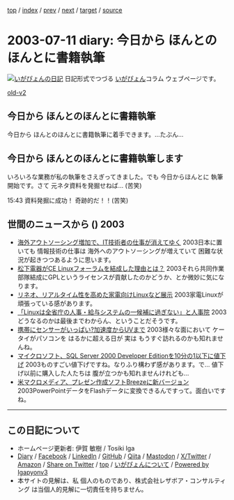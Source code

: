 [top](../index.html) 
 / [index](index.html) 
 / [prev](ig030710.html) 
 / [next](ig030712.html) 
 / [target](https://www.igapyon.jp/igapyon/diary/2003/ig030711.html) 
 / [source](https://github.com/igapyon/diary/blob/master/2003/ig030711.src.md) 

2003-07-11 diary: 今日から ほんとのほんとに書籍執筆
=====================================================================================================
[![いがぴょんの日記](https://www.igapyon.jp/igapyon/diary/images/iga202308_64.jpg "いがぴょん")](https://www.igapyon.jp/igapyon/diary/memo/memoigapyon.html) 日記形式でつづる [いがぴょん](https://www.igapyon.jp/igapyon/diary/memo/memoigapyon.html)コラム ウェブページです。

[old-v2](ig030711-orig.html)

## 今日から ほんとのほんとに書籍執筆

今日から ほんとのほんとに書籍執筆に着手できます。…たぶん…


## 今日から ほんとのほんとに書籍執筆します

いろいろな業務が私の執筆をさえぎってきました。でも 今日からほんとに 執筆開始です。さて 元ネタ資料を発掘せねば… (苦笑)

15:43 資料発掘に成功！ 奇跡的だ！！(苦笑)

## 世間のニュースから () 2003

* [海外アウトソーシング増加で、IT技術者の仕事が消えてゆく](http://japan.cnet.com/news/ebiz/story/0,2000047658,20059857,00.htm)  2003日本に置いても 情報技術の仕事は 海外へのアウトソーシングが増えていて 困難な状況が起きつつあるように思います。
* [松下電器がCE Linuxフォーラムを結成した理由とは？](http://japan.cnet.com/news/tech/story/0,2000047674,20059854,00.htm)  2003それら共同作業部隊結成にGPLというライセンスが貢献したのかどうか、とか微妙に気になります。
* [リネオ、リアルタイム性を高めた家電向けLinuxなど展示](http://biztech.nikkeibp.co.jp/wcs/leaf/CID/onair/biztech/elec/256530)  2003家電Linuxが頑張っている感があります。
* [「Linuxは全省庁の人事・給与システムの一候補に過ぎない」と人事院](http://itpro.nikkeibp.co.jp/free/NC/NEWS/20030710/1/index.shtml)  2003どうなるのかは最後までわからん、ということだそうです。
* [携帯にセンサーがいっぱい?加速度からUVまで](http://www.zdnet.co.jp/mobile/0307/09/n_esec.html)  2003様々な面において ケータイがパソコンを はるかに超える日が 実は もうすぐ訪れるのかも知れませんね。
* [マイクロソフト、SQL Server 2000 Developer Editionを10分の1以下に値下げ](http://internet.watch.impress.co.jp/www/article/2003/0709/sql.htm)  2003ものすごい値下げですね。なりふり構わず感があります。で… 値下げ以前に購入した人たちは 腹が立つかも知れませんけれども…
* [米マクロメディア、プレゼン作成ソフトBreezeに新バージョン](http://japan.cnet.com/news/ent/story/0,2000047623,20059864,00.htm)  2003PowerPointデータをFlashデータに変換できるんですって。面白いですね。


----------------------------------------------------------------------------------------------------

## この日記について

* ホームページ更新者: 伊賀 敏樹 / Tosiki Iga
* [Diary](https://www.igapyon.jp/igapyon/diary/) / [Facebook](https://www.facebook.com/igapyon) / [LinkedIn](https://www.linkedin.com/in/toshikiiga) / [GitHub](https://github.com/igapyon) / [Qiita](https://qiita.com/igapyon) / [Mastodon](https://social.vivaldi.net/@igapyon) / [X/Twitter](https://twitter.com/ToshikiIga) / [Amazon](https://www.amazon.co.jp/%E4%BC%8A%E8%B3%80-%E6%95%8F%E6%A8%B9/e/B004LTQWCQ) / 
[Share on Twitter](https://twitter.com/intent/tweet?hashtags=igapyon%2Cdiary%2C%E3%81%84%E3%81%8C%E3%81%B4%E3%82%87%E3%82%93&text=%E4%BB%8A%E6%97%A5%E3%81%8B%E3%82%89+%E3%81%BB%E3%82%93%E3%81%A8%E3%81%AE%E3%81%BB%E3%82%93%E3%81%A8%E3%81%AB%E6%9B%B8%E7%B1%8D%E5%9F%B7%E7%AD%86&url=https%3A%2F%2Fwww.igapyon.jp%2Figapyon%2Fdiary%2F2003%2Fig030711.html) / [top](../index.html) / [いがぴょんについて](https://www.igapyon.jp/igapyon/diary/memo/memoigapyon.html) / [Powered by Igapyonv3](https://github.com/igapyon/igapyonv3)
* 本サイトの見解は、私 個人のものであり、株式会社レザボア・コンサルティング は当個人的見解に一切責任を持ちません。 
